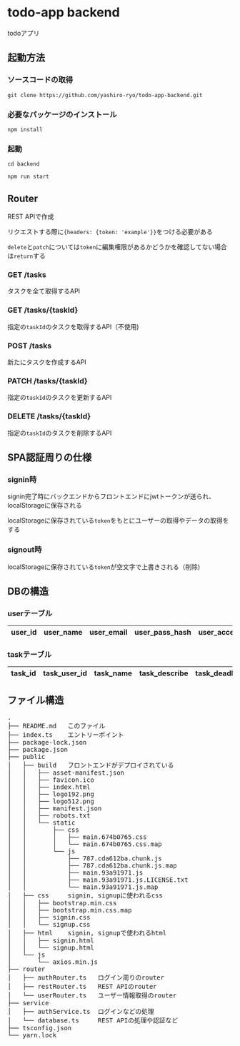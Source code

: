 # todo-app backend
todoアプリ
## 起動方法
### ソースコードの取得
`git clone https://github.com/yashiro-ryo/todo-app-backend.git`
### 必要なパッケージのインストール
`npm install`
### 起動
`cd backend`

`npm run start`

## Router
REST APIで作成

リクエストする際に`{headers: {token: 'example'}}`をつける必要がある

`delete`と`patch`については`token`に編集権限があるかどうかを確認してない場合は`return`する

### GET /tasks
タスクを全て取得するAPI

### GET /tasks/{taskId}
指定の`taskId`のタスクを取得するAPI（不使用)

### POST /tasks
新たにタスクを作成するAPI

### PATCH /tasks/{taskId}
指定の`taskId`のタスクを更新するAPI

### DELETE /tasks/{taskId}
指定の`taskId`のタスクを削除するAPI

## SPA認証周りの仕様

### signin時

signin完了時にバックエンドからフロントエンドにjwtトークンが送られ、localStorageに保存される

localStorageに保存されている`token`をもとにユーザーの取得やデータの取得をする

### signout時

localStorageに保存されている`token`が空文字で上書きされる（削除)

## DBの構造

### userテーブル

|  user_id  |  user_name  |  user_email  |  user_pass_hash  |  user_access_token  |  is_delete_modal  |
| --------- | ----------- | ------------ | ---------------- | ------------------- | ----------------- |

### taskテーブル

|  task_id  |  task_user_id  |  task_name  |  task_describe  |  task_deadline  |  task_is_completed  |
| --------- | -------------- | ----------- | --------------- | --------------- | ------------------- |

## ファイル構造

<pre>
.
├── README.md   このファイル
├── index.ts    エントリーポイント
├── package-lock.json
├── package.json
├── public
│   ├── build   フロントエンドがデプロイされている
│   │   ├── asset-manifest.json
│   │   ├── favicon.ico
│   │   ├── index.html
│   │   ├── logo192.png
│   │   ├── logo512.png
│   │   ├── manifest.json
│   │   ├── robots.txt
│   │   └── static
│   │       ├── css
│   │       │   ├── main.674b0765.css
│   │       │   └── main.674b0765.css.map
│   │       └── js
│   │           ├── 787.cda612ba.chunk.js
│   │           ├── 787.cda612ba.chunk.js.map
│   │           ├── main.93a91971.js
│   │           ├── main.93a91971.js.LICENSE.txt
│   │           └── main.93a91971.js.map
│   ├── css     signin, signupに使われるcss
│   │   ├── bootstrap.min.css
│   │   ├── bootstrap.min.css.map
│   │   ├── signin.css
│   │   └── signup.css
│   ├── html    signin, signupで使われるhtml 
│   │   ├── signin.html
│   │   └── signup.html
│   └── js
│       └── axios.min.js
├── router
│   ├── authRouter.ts   ログイン周りのrouter
│   ├── restRouter.ts   REST APIのrouter
│   └── userRouter.ts   ユーザー情報取得のrouter
├── service
│   ├── authService.ts  ログインなどの処理
│   └── database.ts     REST APIの処理や認証など
├── tsconfig.json
└── yarn.lock
</pre>
